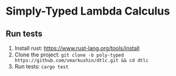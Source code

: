 # Simply-Typed Lambda Calculus

## Run tests

1. Install rust: https://www.rust-lang.org/tools/install
2. Clone the project: `git clone -b poly-typed https://github.com/vmarkushin/dtlc.git && cd dtlc`
3. Run tests: `cargo test`
